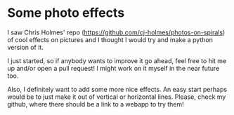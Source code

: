 # Some photo effects

I saw Chris Holmes' repo (https://github.com/cj-holmes/photos-on-spirals) of cool effects on pictures and I thought I would try and make a python version of it.

I just started, so if anybody wants to improve it go ahead, feel free to hit me up and/or open a pull request! I might work on it myself in the near future too.

Also, I definitely want to add some more nice effects. An easy start perhaps would be to just make it out of vertical or horizontal lines. Please, check my github, where there should be a link to a webapp to try them!